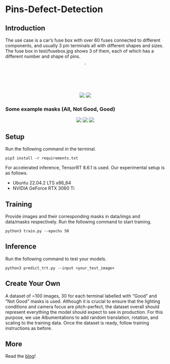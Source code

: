 # Pins-Defect-Detection

## Introduction
The use case is a car’s fuse box with over 60 fuses connected to different components, and usually 3 pin terminals all with different shapes and sizes. The fuse box in test/fusebox.jpg shows 3 of them, each of which has a different number and shape of pins.

<div align="center">
  <a href="https://github.com/visionrd-ai" style="text-decoration:none;">
    <img src="[https://github.com/visionrd-ai/Pins-Defect-Detection/assets/87422803/59704eff-cc2d-47a3-9105-d452bfa44c5b])" width="2%" alt="" /></a>
</div>


<p align="center">
  <img src="https://github.com/visionrd-ai/Pins-Defect-Detection/assets/87422803/f80891c5-085d-4216-afbc-f2566b1e19f5" />
  <img src="https://github.com/visionrd-ai/Pins-Defect-Detection/assets/87422803/08a49262-4898-4be5-9154-8ac20f591b60" />
</p>

### Some example masks (All, Not Good, Good)
<p align="center">
  <img src="https://github.com/visionrd-ai/Pins-Defect-Detection/assets/87422803/8414860f-e932-4d3f-ae4e-5ce27b28718b" />
  <img src="https://github.com/visionrd-ai/Pins-Defect-Detection/assets/87422803/41433d96-1557-4a70-b891-ceb7792e685f" />
  <img src="https://github.com/visionrd-ai/Pins-Defect-Detection/assets/87422803/3bb7976f-19ea-45f9-a6a3-8ba2609e9460" />
</p>

## Setup

Run the following command in the terminal.

```pip3 install -r requirements.txt```

For accelerated inference, TensorRT 8.6.1 is used. Our experimental setup is as follows.
  - Ubuntu 22.04.2 LTS x86_64
  - NVIDIA GeForce RTX 3060 Ti

## Training

Provide images and their corresponding masks in data/imgs and data/masks respectively. Run the following command to start training.

```python3 train.py --epochs 50```

## Inference

Run the following command to test your models.

```python3 predict_trt.py --input <your_test_image>```

## Create Your Own
A dataset of ~100 images, 30 for each terminal labelled with “Good” and “Not Good” masks is used. Although it is crucial to ensure that the lighting conditions and camera focus are pitch-perfect, the dataset overall should represent everything the model should expect to see in production. For this purpose, we use Albumentations to add random translation, rotation, and scaling to the training data. Once the dataset is ready, follow training instructions as before.

## More
Read the [blog]([url](https://visionrdai.com/home/blog/13)https://visionrdai.com/home/blog/13)!


